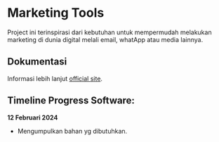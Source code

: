# Marketing Tools

Project ini terinspirasi dari kebutuhan untuk mempermudah melakukan marketing di dunia digital melali email, whatApp atau media lainnya.

## Dokumentasi
Informasi lebih lanjut [official site](http://marketing.devinc.website).

## Timeline Progress Software:
**12 Februari 2024**
- Mengumpulkan bahan yg dibutuhkan.